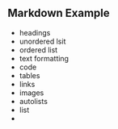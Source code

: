 ## Markdown Example

- headings
- unordered lsit
- ordered list
- text formatting
- code
- tables
- links
- images
- autolists
- list
- 
